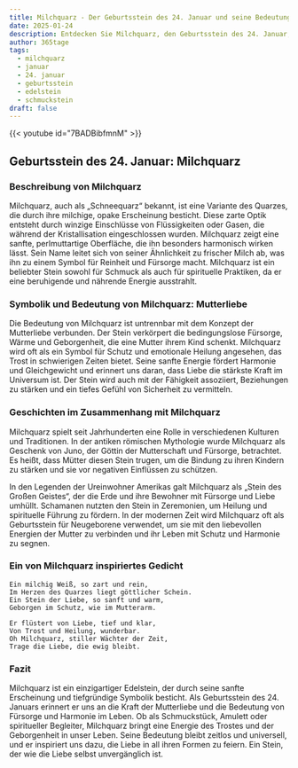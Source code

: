 ```yaml
---
title: Milchquarz - Der Geburtsstein des 24. Januar und seine Bedeutung
date: 2025-01-24
description: Entdecken Sie Milchquarz, den Geburtsstein des 24. Januar, der Mutterliebe symbolisiert. Seine Symbolik und Geschichte werden Sie inspirieren.
author: 365tage
tags:
  - milchquarz
  - januar
  - 24. januar
  - geburtsstein
  - edelstein
  - schmuckstein
draft: false
---
```


{{< youtube id="7BADBibfmnM" >}}

## Geburtsstein des 24. Januar: Milchquarz

### Beschreibung von Milchquarz

Milchquarz, auch als „Schneequarz“ bekannt, ist eine Variante des Quarzes, die durch ihre milchige, opake Erscheinung besticht. Diese zarte Optik entsteht durch winzige Einschlüsse von Flüssigkeiten oder Gasen, die während der Kristallisation eingeschlossen wurden. Milchquarz zeigt eine sanfte, perlmuttartige Oberfläche, die ihn besonders harmonisch wirken lässt. Sein Name leitet sich von seiner Ähnlichkeit zu frischer Milch ab, was ihn zu einem Symbol für Reinheit und Fürsorge macht. Milchquarz ist ein beliebter Stein sowohl für Schmuck als auch für spirituelle Praktiken, da er eine beruhigende und nährende Energie ausstrahlt.

### Symbolik und Bedeutung von Milchquarz: Mutterliebe

Die Bedeutung von Milchquarz ist untrennbar mit dem Konzept der Mutterliebe verbunden. Der Stein verkörpert die bedingungslose Fürsorge, Wärme und Geborgenheit, die eine Mutter ihrem Kind schenkt. Milchquarz wird oft als ein Symbol für Schutz und emotionale Heilung angesehen, das Trost in schwierigen Zeiten bietet. Seine sanfte Energie fördert Harmonie und Gleichgewicht und erinnert uns daran, dass Liebe die stärkste Kraft im Universum ist. Der Stein wird auch mit der Fähigkeit assoziiert, Beziehungen zu stärken und ein tiefes Gefühl von Sicherheit zu vermitteln.

### Geschichten im Zusammenhang mit Milchquarz

Milchquarz spielt seit Jahrhunderten eine Rolle in verschiedenen Kulturen und Traditionen. In der antiken römischen Mythologie wurde Milchquarz als Geschenk von Juno, der Göttin der Mutterschaft und Fürsorge, betrachtet. Es heißt, dass Mütter diesen Stein trugen, um die Bindung zu ihren Kindern zu stärken und sie vor negativen Einflüssen zu schützen.

In den Legenden der Ureinwohner Amerikas galt Milchquarz als „Stein des Großen Geistes“, der die Erde und ihre Bewohner mit Fürsorge und Liebe umhüllt. Schamanen nutzten den Stein in Zeremonien, um Heilung und spirituelle Führung zu fördern. In der modernen Zeit wird Milchquarz oft als Geburtsstein für Neugeborene verwendet, um sie mit den liebevollen Energien der Mutter zu verbinden und ihr Leben mit Schutz und Harmonie zu segnen.

### Ein von Milchquarz inspiriertes Gedicht

```
Ein milchig Weiß, so zart und rein,  
Im Herzen des Quarzes liegt göttlicher Schein.  
Ein Stein der Liebe, so sanft und warm,  
Geborgen im Schutz, wie im Mutterarm.  

Er flüstert von Liebe, tief und klar,  
Von Trost und Heilung, wunderbar.  
Oh Milchquarz, stiller Wächter der Zeit,  
Trage die Liebe, die ewig bleibt.  
```

### Fazit

Milchquarz ist ein einzigartiger Edelstein, der durch seine sanfte Erscheinung und tiefgründige Symbolik besticht. Als Geburtsstein des 24. Januars erinnert er uns an die Kraft der Mutterliebe und die Bedeutung von Fürsorge und Harmonie im Leben. Ob als Schmuckstück, Amulett oder spiritueller Begleiter, Milchquarz bringt eine Energie des Trostes und der Geborgenheit in unser Leben. Seine Bedeutung bleibt zeitlos und universell, und er inspiriert uns dazu, die Liebe in all ihren Formen zu feiern. Ein Stein, der wie die Liebe selbst unvergänglich ist.